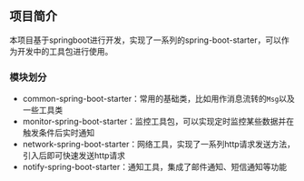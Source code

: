 ## 项目简介

本项目基于springboot进行开发，实现了一系列的spring-boot-starter，可以作为开发中的工具包进行使用。

### 模块划分

- common-spring-boot-starter：常用的基础类，比如用作消息流转的`Msg`以及一些工具类
- monitor-spring-boot-starter：监控工具包，可以实现定时监控某些数据并在触发条件后实时通知
- network-spring-boot-starter：网络工具，实现了一系列http请求发送方法，引入后即可快速发送http请求
- notify-spring-boot-starter：通知工具，集成了邮件通知、短信通知等功能
